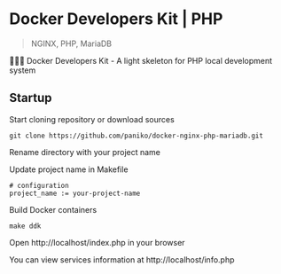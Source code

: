 # Docker Developers Kit | PHP
> NGINX, PHP, MariaDB

🧑🏻‍💻 Docker Developers Kit - A light skeleton for PHP local development system

## Startup

Start cloning repository or download sources

`git clone https://github.com/paniko/docker-nginx-php-mariadb.git`

Rename directory with your project name

Update project name in Makefile

```
# configuration
project_name := your-project-name
```

Build Docker containers

`make ddk`

Open http://localhost/index.php in your browser

You can view services information at http://localhost/info.php
